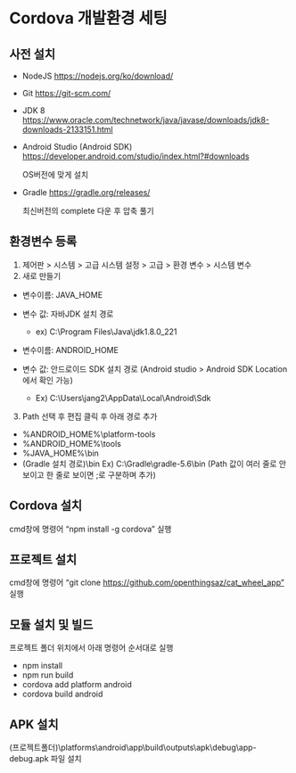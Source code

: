 # Cordova 개발환경 세팅 

## 사전 설치
- NodeJS  https://nodejs.org/ko/download/
- Git https://git-scm.com/
- JDK 8 https://www.oracle.com/technetwork/java/javase/downloads/jdk8-downloads-2133151.html
- Android Studio (Android SDK) https://developer.android.com/studio/index.html?#downloads
  
  OS버전에 맞게 설치

- Gradle https://gradle.org/releases/ 

  최신버전의 complete 다운 후 압축 풀기


## 환경변수 등록
1. 제어판 > 시스템 > 고급 시스템 설정 > 고급 > 환경 변수 > 시스템 변수
2. 새로 만들기
  - 변수이름: JAVA_HOME   
  - 변수 값: 자바JDK 설치 경로 
    - ex) C:\Program Files\Java\jdk1.8.0_221
  
  
  - 변수이름: ANDROID_HOME   
  - 변수 값: 안드로이드 SDK 설치 경로 (Android studio > Android SDK Location에서 확인 가능)
    - Ex) C:\Users\jang2\AppData\Local\Android\Sdk  


3. Path 선택 후 편집 클릭 후 아래 경로 추가
  - %ANDROID_HOME%\platform-tools
  - %ANDROID_HOME%\tools
  - %JAVA_HOME%\bin
  - (Gradle 설치 경로)\bin
  Ex) C:\Gradle\gradle-5.6\bin
  (Path 값이 여러 줄로 안보이고 한 줄로 보이면 ;로 구분하며 추가)


## Cordova 설치
cmd창에 명령어 “npm install -g cordova” 실행


## 프로젝트 설치
cmd창에 명령어 “git clone https://github.com/openthingsaz/cat_wheel_app” 실행


## 모듈 설치 및 빌드
프로젝트 폴더 위치에서 아래 명령어 순서대로 실행
-	npm install 
-	npm run build
-	cordova add platform android
-	cordova build android


## APK 설치
(프로젝트폴더)\platforms\android\app\build\outputs\apk\debug\app-debug.apk 파일 설치
